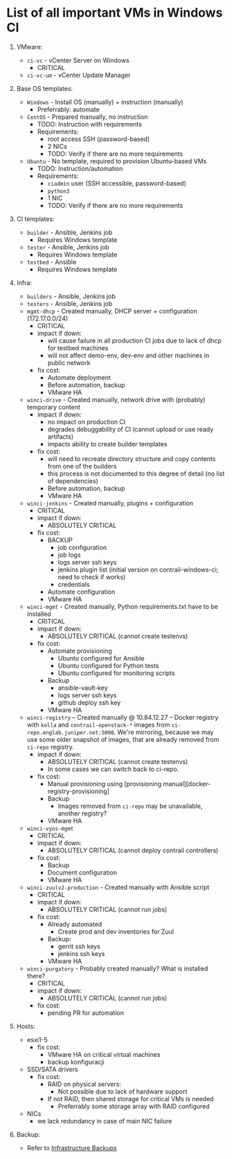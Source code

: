 # List of all important VMs in Windows CI

1. VMware:
    * `ci-vc` - vCenter Server on Windows
        * CRITICAL
    * `ci-vc-um` - vCenter Update Manager

2. Base OS templates:
    * `Windows` - Install OS (manually) + instruction (manually)
        * Preferrably: automate
    * `CentOS` - Prepared manually, no instruction
        * TODO: Instruction with requirements
        * Requirements:
            * root access SSH (password-based)
            * 2 NICs
            * TODO: Verify if there are no more requirements
    * `Ubuntu` - No template, required to provision Ubuntu-based VMs
        * TODO: Instruction/automation
        * Requirements:
            * `ciadmin` user (SSH accessible, password-based)
            * `python3`
            * 1 NIC
            * TODO: Verify if there are no more requirements

3. CI templates:
    * `builder` - Ansible, Jenkins job
        * Requires Windows template
    * `tester` - Ansible, Jenkins job
        * Requires Windows template 
    * `testbed` - Ansible
        * Requires Windows template

4. Infra:
    * `builders` - Ansible, Jenkins job
    * `testers` - Ansible, Jenkins job
    * `mgmt-dhcp` - Created manually, DHCP server + configuration (172.17.0.0/24)
        * CRITICAL
        * impact if down:
            * will cause failure in all production CI jobs due to lack of dhcp for testbed machines
            * will not affect demo-env, dev-env and other machines in public network
        * fix cost:
            * Automate deployment
            * Before automation, backup
            * VMware HA
    * `winci-drive` - Created manually, network drive with (probably) temporary content
        * impact if down: 
            * no impact on production CI
            * degrades debuggability of CI (cannot upload or use ready artifacts)
            * impacts ability to create builder templates
        * fix cost:
            * will need to recreate directory structure and copy contents from one of the builders
            * this process is not documented to this degree of detail (no list of dependencies)
            * Before automation, backup
            * VMware HA
    * `winci-jenkins` - Created manually, plugins + configuration
        * CRITICAL
        * impact if down:
            * ABSOLUTELY CRITICAL
        * fix cost:
            * BACKUP
                * job configuration
                * job logs
                * logs server ssh keys
                * jenkins plugin list (initial version on contrail-windows-ci; need to check if works)
                * credentials
            * Automate configuration
            * VMware HA
    * `winci-mgmt` - Created manually, Python requirements.txt have to be installed
        * CRITICAL
        * impact if down:
            * ABSOLUTELY CRITICAL (cannot create testenvs)
        * fix cost:
            * Automate provisioning 
                * Ubuntu configured for Ansible
                * Ubuntu configured for Python tests
                * Ubuntu configured for monitoring scripts
            * Backup
                * ansible-vault-key
                * logs server ssh keys
                * github deploy ssh key
            * VMware HA
    * `winci-registry` – Created manually @ 10.84.12.27 –
      Docker registry with `kolla` and `contrail-openstack-*` images
      from `ci-repo.englab.juniper.net:5000`.
      We're mirroring, because we may use some older snapshot
      of images, that are already removed from `ci-repo` registry.
        * impact if down:
            * ABSOLUTELY CRITICAL (cannot create testenvs)
            * In some cases we can switch back to ci-repo.
        * fix cost:
            * Manual provisioning using [provisioning manual][docker-registry-provisioning]
            * Backup
                * Images removed from `ci-repo` may be unavailable, another registry?
            * VMware HA
    * `winci-vyos-mgmt`
        * CRITICAL
        * impact if down:
            * ABSOLUTELY CRITICAL (cannot deploy contrail controllers)
        * fix cost:
            * Backup
            * Document configuration
            * VMware HA
    * `winci-zuulv2-production` - Created manually with Ansible script
        * CRITICAL
        * impact if down:
            * ABSOLUTELY CRITICAL (cannot run jobs)
        * fix cost:
            * Already automated
                * Create prod and dev inventories for Zuul
            * Backup:
                * gerrit ssh keys
                * jenkins ssh keys
            * VMware HA
    * `winci-purgatory` - Probably created manually? What is installed there?
        * CRITICAL
        * impact if down:
            * ABSOLUTELY CRITICAL (cannot run jobs)
        * fix cost:
            * pending PR for automation

5. Hosts:
    * esxi1-5
        * fix cost:
            * VMware HA on critical virtual machines
            * backup konfiguracji
    * SSD/SATA drivers
        * fix cost:
            * RAID on physical servers:
                * Not possible due to lack of hardware support
            * If not RAID, then shared storage for critical VMs is needed
                * Preferrably some storage array with RAID configured
    * NICs
        * we lack redundancy in case of main NIC failure

6. Backup:
    * Refer to [Infrastructure Backups][backups]

[backups]: https://github.com/Juniper/contrail-windows-docs/blob/master/doc/ci_admin_guide/Infrastructure_backups.md
